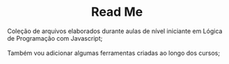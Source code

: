 <h1 align="center"> Read Me </h1>

Coleção de arquivos elaborados durante aulas de nível iniciante em Lógica de Programação com Javascript;
<br><br>
Também vou adicionar algumas ferramentas criadas ao longo dos cursos;
